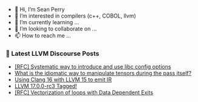 - 👋 Hi, I’m Sean Perry
- 👀 I’m interested in compilers (c++, COBOL, llvm)
- 🌱 I’m currently learning ...
- 💞️ I’m looking to collaborate on ...
- 📫 How to reach me ...

<!---
s66perry/s66perry is a ✨ special ✨ repository because its `README.md` (this file) appears on your GitHub profile.
You can click the Preview link to take a look at your changes.
--->
### 📕 Latest LLVM Discourse Posts

<!-- DISCOURSE-LLVM:START -->
- [[RFC] Systematic way to introduce and use libc config options](https://discourse.llvm.org/t/rfc-systematic-way-to-introduce-and-use-libc-config-options/72943#post_5)
- [What is the idiomatic way to manipulate tensors during the pass itself?](https://discourse.llvm.org/t/what-is-the-idiomatic-way-to-manipulate-tensors-during-the-pass-itself/73039#post_1)
- [Using Clang 16 with LLVM 15 to emit IR](https://discourse.llvm.org/t/using-clang-16-with-llvm-15-to-emit-ir/73037#post_2)
- [LLVM 17.0.0-rc3 Tagged!](https://discourse.llvm.org/t/llvm-17-0-0-rc3-tagged/72920#post_9)
- [[RFC] Vectorization of loops with Data Dependent Exits](https://discourse.llvm.org/t/rfc-vectorization-of-loops-with-data-dependent-exits/72198#post_2)
<!-- DISCOURSE-LLVM:END -->
